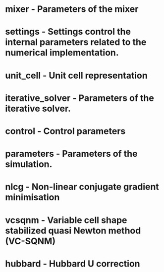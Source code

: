 # mixer - Parameters of the mixer
# settings - Settings control the internal parameters related to the numerical implementation.
# unit_cell - Unit cell representation
# iterative_solver - Parameters of the iterative solver.
# control - Control parameters
# parameters - Parameters of the simulation.
# nlcg - Non-linear conjugate gradient minimisation
# vcsqnm - Variable cell shape stabilized quasi Newton method (VC-SQNM)
# hubbard - Hubbard U correction
